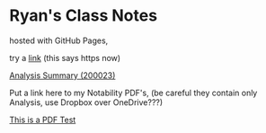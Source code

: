 <link rel="apple-touch-icon" sizes="180x180" href="/apple-touch-icon.png">
<link rel="icon" type="image/png" sizes="32x32" href="/favicon-32x32.png">
<link rel="icon" type="image/png" sizes="16x16" href="/favicon-16x16.png">
<link rel="manifest" href="/site.webmanifest">
<link rel="mask-icon" href="/safari-pinned-tab.svg" color="#5bbad5">
<meta name="msapplication-TileColor" content="#da532c">
<meta name="theme-color" content="#ffffff">

# Ryan's Class Notes 

hosted with GitHub Pages,

try a [link](https://www.google.com) (this says https now)


[Analysis Summary (200023)](https://ryangreenup.github.io/AnalysisNotes/AnalysisNotes.html)

Put a link here to my Notability PDF's, (be careful they contain only Analysis, use Dropbox over OneDrive???)

[This is a PDF Test](https://ryangreenup.github.io/Waves.pdf)




